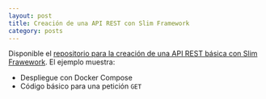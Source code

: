 ```yaml
---
layout: post
title: Creación de una API REST con Slim Framework
category: posts
---
```


Disponible el [repositorio para la creación de una API REST básica con Slim Frawework](https://github.com/ualmtorres/SlimHelloWorld). El ejemplo muestra:

* Despliegue con Docker Compose
* Código básico para una petición `GET`